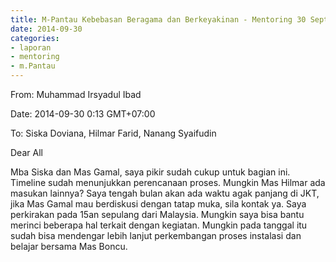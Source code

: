 ```yaml
---
title: M-Pantau Kebebasan Beragama dan Berkeyakinan - Mentoring 30 September 2014
date: 2014-09-30
categories:
- laporan
- mentoring
- m.Pantau
---
```


From: Muhammad Irsyadul Ibad 

Date: 2014-09-30 0:13 GMT+07:00 

To: Siska Doviana, Hilmar Farid, Nanang Syaifudin

Dear All 

Mba Siska dan Mas Gamal, saya pikir sudah cukup untuk bagian ini. Timeline sudah menunjukkan perencanaan proses. Mungkin Mas Hilmar ada masukan lainnya? 
Saya tengah bulan akan ada waktu agak panjang di JKT, jika Mas Gamal mau berdiskusi dengan tatap muka, sila kontak ya. 
Saya perkirakan pada 15an sepulang dari Malaysia. Mungkin saya bisa bantu merinci beberapa hal terkait dengan kegiatan. 
Mungkin pada tanggal itu sudah bisa mendengar lebih lanjut perkembangan proses instalasi dan belajar bersama Mas Boncu.
